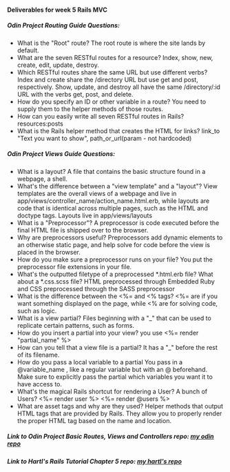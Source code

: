 #### Deliverables for week 5 Rails MVC
##### Odin Project Routing Guide Questions:
- What is the "Root" route? 
The root route is where the site lands by default.
- What are the seven RESTful routes for a resource?
Index, show, new, create, edit, update, destroy. 
- Which RESTful routes share the same URL but use different verbs?
Index and create share the /directory URL but use get and post, respectively. Show, update, and destroy all have the same /directory/:id URL with the verbs get, post, and delete.
- How do you specify an ID or other variable in a route?
You need to supply them to the helper methods of those routes.
- How can you easily write all seven RESTful routes in Rails?
resources:posts
- What is the Rails helper method that creates the HTML for links?
link_to "Text you want to show", path_or_url(param - not hardcoded)

##### Odin Project Views Guide Questions:
- What is a layout?
A file that contains the basic structure found in a webpage, a shell.
- What's the difference between a "view template" and a "layout"?
View templates are the overall views of a webpage and live in app/views/controller_name/action_name.html.erb, while layouts are code that is identical across multiple pages, such as the HTML and doctype tags. Layouts live in app/views/layouts
- What is a "Preprocessor"? 
A preprocessor is code executed before the final HTML file is shipped over to the browser.
- Why are preprocessors useful?
Preprocessors add dynamic elements to an otherwise static page, and help solve for code before the view is placed in the browser.
- How do you make sure a preprocessor runs on your file? 
You put the preprocessor file extensions in your file.
- What's the outputted filetype of a preprocessed *.html.erb file? What about a *.css.scss file?
HTML preprocessed through Embedded Ruby and CSS preprocessed through the SASS preprocessor
- What is the difference between the <%= and <% tags?
<%= are if you want something displayed on the page, while <% are for solving code, such as logic.
- What is a view partial?
Files beginning with a "_" that can be used to replicate certain patterns, such as forms.
- How do you insert a partial into your view?
you use <%= render "partial_name" %>
- How can you tell that a view file is a partial?
It has a "_" before the rest of its filename.
- How do you pass a local variable to a partial
You pass in a @variable_name , like a regular variable but with an @ beforehand. Make sure to explicitly pass the partial which variables you want it to have access to. 
- What's the magical Rails shortcut for rendering a User? A bunch of Users?
<%= render user %> <%= render @users %>
- What are asset tags and why are they used?
Helper methods that output HTML tags that are provided by Rails. They allow you to properly render the proper HTML tag based on the name and location.

##### Link to Odin Project Basic Routes, Views and Controllers repo: [my odin repo](<https://github.com/Victorrent/Week_5_Rails_MVC>)
##### Link to Hartl's Rails Tutorial Chapter 5 repo: [my hartl's repo](<https://github.com/Victorrent/Chapter_5_project>)
